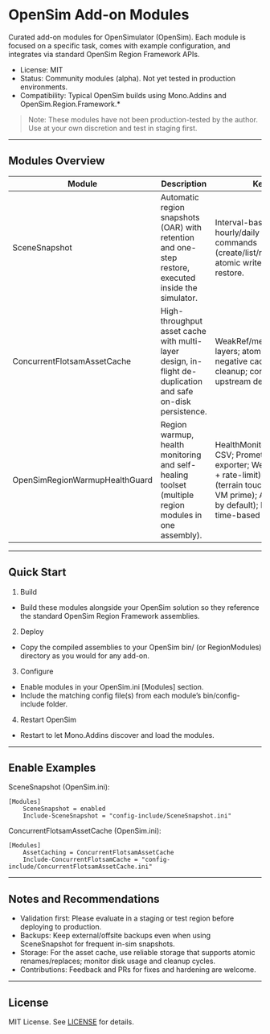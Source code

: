 # OpenSim Add-on Modules

Curated add-on modules for OpenSimulator (OpenSim). Each module is focused on a specific task, comes with example configuration, and integrates via standard OpenSim Region Framework APIs.

- License: MIT
- Status: Community modules (alpha). Not yet tested in production environments.
- Compatibility: Typical OpenSim builds using Mono.Addins and OpenSim.Region.Framework.*

> Note: These modules have not been production-tested by the author. Use at your own discretion and test in staging first.

---

## Modules Overview

| Module | Description | Key Features | Docs |
|---|---|---|---|
| SceneSnapshot | Automatic region snapshots (OAR) with retention and one-step restore, executed inside the simulator. | Interval-based snapshots; hourly/daily retention; console commands (create/list/restore/prune/status); atomic writes; optional merge-restore. | Folder: [modules/OpenSimSceneSnapshot](modules/OpenSimSceneSnapshot) • README: [modules/OpenSimSceneSnapshot/README.MD](modules/OpenSimSceneSnapshot/README.MD) • Config: [SceneSnapshot.ini.example](modules/OpenSimSceneSnapshot/bin/config-include/SceneSnapshot.ini.example) |
| ConcurrentFlotsamAssetCache | High-throughput asset cache with multi-layer design, in-flight de-duplication and safe on-disk persistence. | WeakRef/memory/file cache layers; atomic replace/move; negative cache; periodic cleanup; console tooling; upstream de-dup. | Folder: [modules/OpenSimConcurrentFlotsamAssetCache](modules/OpenSimConcurrentFlotsamAssetCache) • README: [modules/OpenSimConcurrentFlotsamAssetCache/README.MD](modules/OpenSimConcurrentFlotsamAssetCache/README.MD) • Commands: [COMMANDS.MD](modules/OpenSimConcurrentFlotsamAssetCache/COMMANDS.MD) • Migration: [MIGRATION.MD](modules/OpenSimConcurrentFlotsamAssetCache/MIGRATION.MD) • Comparison: [COMPARISON.MD](modules/OpenSimConcurrentFlotsamAssetCache/COMPARISON.MD) • Config: [ConcurrentFlotsamAssetCache.ini.example](modules/OpenSimConcurrentFlotsamAssetCache/bin/config-include/ConcurrentFlotsamAssetCache.ini.example) |
| OpenSimRegionWarmupHealthGuard | Region warmup, health monitoring and self-healing toolset (multiple region modules in one assembly). | HealthMonitor with thresholds + CSV; Prometheus metrics exporter; Webhook alerts (batch + rate-limit); Region warmup (terrain touch, asset pre-touch, VM prime); Auto-heal (dry-run by default); Policy engine for time-based overlays. | Folder: [modules/OpenSimRegionWarmupHealthGuard](modules/OpenSimRegionWarmupHealthGuard) • Docs: [doc/RegionHealthMonitor.md](modules/OpenSimRegionWarmupHealthGuard/doc/RegionHealthMonitor.md) • [doc/RegionMetricsExporter.md](modules/OpenSimRegionWarmupHealthGuard/doc/RegionMetricsExporter.md) • [doc/RegionWebhookAlerts.md](modules/OpenSimRegionWarmupHealthGuard/doc/RegionWebhookAlerts.md) • [doc/RegionWarmup.md](modules/OpenSimRegionWarmupHealthGuard/doc/RegionWarmup.md) • [doc/RegionAutoHeal.md](modules/OpenSimRegionWarmupHealthGuard/doc/RegionAutoHeal.md) • [doc/RegionPolicyEngine.md](modules/OpenSimRegionWarmupHealthGuard/doc/RegionPolicyEngine.md) |

---

## Quick Start

1) Build
- Build these modules alongside your OpenSim solution so they reference the standard OpenSim Region Framework assemblies.

2) Deploy
- Copy the compiled assemblies to your OpenSim bin/ (or RegionModules) directory as you would for any add-on.

3) Configure
- Enable modules in your OpenSim.ini [Modules] section.
- Include the matching config file(s) from each module’s bin/config-include folder.

4) Restart OpenSim
- Restart to let Mono.Addins discover and load the modules.

---

## Enable Examples

SceneSnapshot (OpenSim.ini):

~~~
[Modules] 
    SceneSnapshot = enabled 
    Include-SceneSnapshot = "config-include/SceneSnapshot.ini"
~~~

ConcurrentFlotsamAssetCache (OpenSim.ini):

~~~
[Modules] 
    AssetCaching = ConcurrentFlotsamAssetCache 
    Include-ConcurrentFlotsamCache = "config-include/ConcurrentFlotsamAssetCache.ini"
~~~

---

## Notes and Recommendations

- Validation first: Please evaluate in a staging or test region before deploying to production.
- Backups: Keep external/offsite backups even when using SceneSnapshot for frequent in-sim snapshots.
- Storage: For the asset cache, use reliable storage that supports atomic renames/replaces; monitor disk usage and cleanup cycles.
- Contributions: Feedback and PRs for fixes and hardening are welcome.

---

## License

MIT License. See [LICENSE](LICENSE) for details.